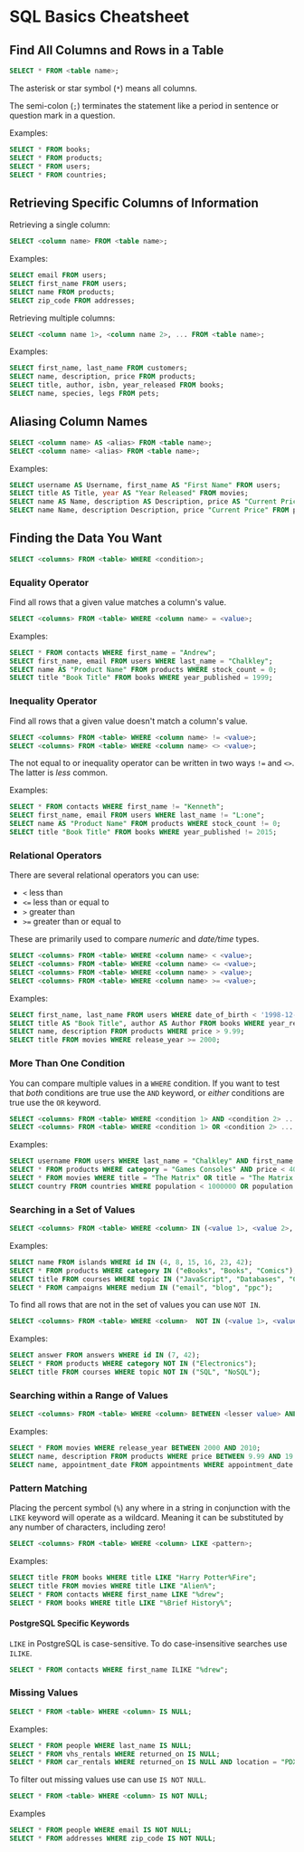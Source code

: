 # SQL Basics Cheatsheet

## Find All Columns and Rows in a Table


```sql
SELECT * FROM <table name>;
```

The asterisk or star symbol (`*`) means all columns.

The semi-colon (`;`) terminates the statement like a period in sentence or question mark in a question.

Examples:

```sql
SELECT * FROM books;
SELECT * FROM products;
SELECT * FROM users;
SELECT * FROM countries;
```

## Retrieving Specific Columns of Information


Retrieving a single column:

```sql
SELECT <column name> FROM <table name>; 
```

Examples:

```sql
SELECT email FROM users;
SELECT first_name FROM users;
SELECT name FROM products;
SELECT zip_code FROM addresses;
```

Retrieving multiple columns:

```sql
SELECT <column name 1>, <column name 2>, ... FROM <table name>;
```

Examples:

```sql
SELECT first_name, last_name FROM customers;
SELECT name, description, price FROM products;
SELECT title, author, isbn, year_released FROM books;
SELECT name, species, legs FROM pets;
```

## Aliasing Column Names

```sql
SELECT <column name> AS <alias> FROM <table name>;
SELECT <column name> <alias> FROM <table name>;
```

Examples:

```sql
SELECT username AS Username, first_name AS "First Name" FROM users;
SELECT title AS Title, year AS "Year Released" FROM movies;
SELECT name AS Name, description AS Description, price AS "Current Price" FROM products;
SELECT name Name, description Description, price "Current Price" FROM products;
```

## Finding the Data You Want

```sql
SELECT <columns> FROM <table> WHERE <condition>;
```

### Equality Operator

Find all rows that a given value matches a column's value.

```sql
SELECT <columns> FROM <table> WHERE <column name> = <value>;
```

Examples:

```sql
SELECT * FROM contacts WHERE first_name = "Andrew";
SELECT first_name, email FROM users WHERE last_name = "Chalkley";
SELECT name AS "Product Name" FROM products WHERE stock_count = 0;
SELECT title "Book Title" FROM books WHERE year_published = 1999;
```

### Inequality Operator


Find all rows that a given value doesn't match a column's value.

```sql
SELECT <columns> FROM <table> WHERE <column name> != <value>;
SELECT <columns> FROM <table> WHERE <column name> <> <value>;
```

The not equal to or inequality operator can be written in two ways `!=` and `<>`. The latter is *less* common.

Examples:

```sql
SELECT * FROM contacts WHERE first_name != "Kenneth";
SELECT first_name, email FROM users WHERE last_name != "L:one";
SELECT name AS "Product Name" FROM products WHERE stock_count != 0;
SELECT title "Book Title" FROM books WHERE year_published != 2015;
```

### Relational Operators

There are several relational operators you can use:

* `<` less than
* `<=` less than or equal to
* `>` greater than
* `>=` greater than or equal to

These are primarily used to compare *numeric* and *date/time* types.

```sql
SELECT <columns> FROM <table> WHERE <column name> < <value>;
SELECT <columns> FROM <table> WHERE <column name> <= <value>;
SELECT <columns> FROM <table> WHERE <column name> > <value>;
SELECT <columns> FROM <table> WHERE <column name> >= <value>;
```

Examples:

```sql
SELECT first_name, last_name FROM users WHERE date_of_birth < '1998-12-01';
SELECT title AS "Book Title", author AS Author FROM books WHERE year_released <= 2015;
SELECT name, description FROM products WHERE price > 9.99;
SELECT title FROM movies WHERE release_year >= 2000;
```

### More Than One Condition

You can compare multiple values in a `WHERE` condition. If you want to test that *both* conditions are true use the `AND` keyword, or *either* conditions are true use the `OR` keyword.

```sql
SELECT <columns> FROM <table> WHERE <condition 1> AND <condition 2> ...;
SELECT <columns> FROM <table> WHERE <condition 1> OR <condition 2> ...;
```

Examples:

```sql
SELECT username FROM users WHERE last_name = "Chalkley" AND first_name = "Andrew";
SELECT * FROM products WHERE category = "Games Consoles" AND price < 400;
SELECT * FROM movies WHERE title = "The Matrix" OR title = "The Matrix Reloaded" OR title = "The Matrix Revolutions";
SELECT country FROM countries WHERE population < 1000000 OR population > 100000000;
```

### Searching in a Set of Values

```sql
SELECT <columns> FROM <table> WHERE <column> IN (<value 1>, <value 2>, ...);
```

Examples:

```sql
SELECT name FROM islands WHERE id IN (4, 8, 15, 16, 23, 42);
SELECT * FROM products WHERE category IN ("eBooks", "Books", "Comics");
SELECT title FROM courses WHERE topic IN ("JavaScript", "Databases", "CSS");
SELECT * FROM campaigns WHERE medium IN ("email", "blog", "ppc");
```


To find all rows that are not in the set of values you can use `NOT IN`.

```sql
SELECT <columns> FROM <table> WHERE <column>  NOT IN (<value 1>, <value 2>, ...);
```
Examples:

```sql
SELECT answer FROM answers WHERE id IN (7, 42);
SELECT * FROM products WHERE category NOT IN ("Electronics");
SELECT title FROM courses WHERE topic NOT IN ("SQL", "NoSQL");
```

### Searching within a Range of Values

```sql
SELECT <columns> FROM <table> WHERE <column> BETWEEN <lesser value> AND <greater value>;
```

Examples:

```sql
SELECT * FROM movies WHERE release_year BETWEEN 2000 AND 2010;
SELECT name, description FROM products WHERE price BETWEEN 9.99 AND 19.99;
SELECT name, appointment_date FROM appointments WHERE appointment_date BETWEEN "2015-01-01" AND "2015-01-07";
```

### Pattern Matching

Placing the percent symbol (`%`) any where in a string in conjunction with the `LIKE` keyword will operate as a wildcard. Meaning it can be substituted by any number of characters, including zero!

```sql
SELECT <columns> FROM <table> WHERE <column> LIKE <pattern>;
```

Examples:

```sql
SELECT title FROM books WHERE title LIKE "Harry Potter%Fire";
SELECT title FROM movies WHERE title LIKE "Alien%";
SELECT * FROM contacts WHERE first_name LIKE "%drew";
SELECT * FROM books WHERE title LIKE "%Brief History%";
```

#### PostgreSQL Specific Keywords

`LIKE` in PostgreSQL is case-sensitive. To do case-insensitive searches use `ILIKE`.

```sql
SELECT * FROM contacts WHERE first_name ILIKE "%drew";
```

### Missing Values

```sql
SELECT * FROM <table> WHERE <column> IS NULL;
```

Examples:

```sql
SELECT * FROM people WHERE last_name IS NULL;
SELECT * FROM vhs_rentals WHERE returned_on IS NULL;
SELECT * FROM car_rentals WHERE returned_on IS NULL AND location = "PDX";
```

To filter out missing values use can use `IS NOT NULL`.

```sql
SELECT * FROM <table> WHERE <column> IS NOT NULL;
```

Examples

```sql
SELECT * FROM people WHERE email IS NOT NULL;
SELECT * FROM addresses WHERE zip_code IS NOT NULL;
```
